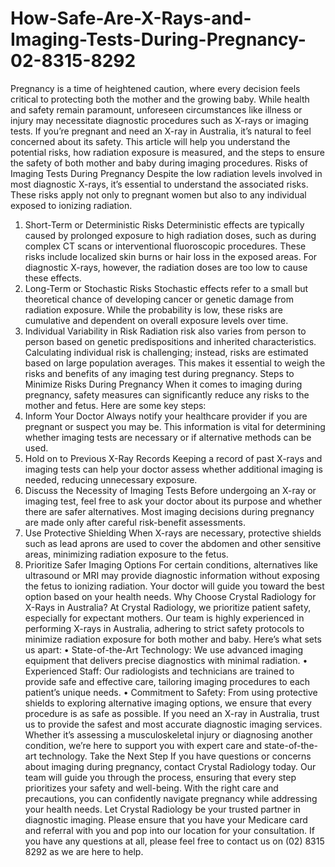 # How-Safe-Are-X-Rays-and-Imaging-Tests-During-Pregnancy-02-8315-8292
Pregnancy is a time of heightened caution, where every decision feels critical to protecting both the mother and the growing baby. While health and safety remain paramount, unforeseen circumstances like illness or injury may necessitate diagnostic procedures such as X-rays or imaging tests. If you’re pregnant and need an X-ray in Australia, it’s natural to feel concerned about its safety.
This article will help you understand the potential risks, how radiation exposure is measured, and the steps to ensure the safety of both mother and baby during imaging procedures.
Risks of Imaging Tests During Pregnancy
Despite the low radiation levels involved in most diagnostic X-rays, it’s essential to understand the associated risks. These risks apply not only to pregnant women but also to any individual exposed to ionizing radiation.
1. Short-Term or Deterministic Risks
Deterministic effects are typically caused by prolonged exposure to high radiation doses, such as during complex CT scans or interventional fluoroscopic procedures. These risks include localized skin burns or hair loss in the exposed areas. For diagnostic X-rays, however, the radiation doses are too low to cause these effects.
2. Long-Term or Stochastic Risks
Stochastic effects refer to a small but theoretical chance of developing cancer or genetic damage from radiation exposure. While the probability is low, these risks are cumulative and dependent on overall exposure levels over time.
3. Individual Variability in Risk
Radiation risk also varies from person to person based on genetic predispositions and inherited characteristics. Calculating individual risk is challenging; instead, risks are estimated based on large population averages. This makes it essential to weigh the risks and benefits of any imaging test during pregnancy.
Steps to Minimize Risks During Pregnancy
When it comes to imaging during pregnancy, safety measures can significantly reduce any risks to the mother and fetus. Here are some key steps:
1. Inform Your Doctor
Always notify your healthcare provider if you are pregnant or suspect you may be. This information is vital for determining whether imaging tests are necessary or if alternative methods can be used.
2. Hold on to Previous X-Ray Records
Keeping a record of past X-rays and imaging tests can help your doctor assess whether additional imaging is needed, reducing unnecessary exposure.
3. Discuss the Necessity of Imaging Tests
Before undergoing an X-ray or imaging test, feel free to ask your doctor about its purpose and whether there are safer alternatives. Most imaging decisions during pregnancy are made only after careful risk-benefit assessments.
4. Use Protective Shielding
When X-rays are necessary, protective shields such as lead aprons are used to cover the abdomen and other sensitive areas, minimizing radiation exposure to the fetus.
5. Prioritize Safer Imaging Options
For certain conditions, alternatives like ultrasound or MRI may provide diagnostic information without exposing the fetus to ionizing radiation. Your doctor will guide you toward the best option based on your health needs.
Why Choose Crystal Radiology for X-Rays in Australia?
At Crystal Radiology, we prioritize patient safety, especially for expectant mothers. Our team is highly experienced in performing X-rays in Australia, adhering to strict safety protocols to minimize radiation exposure for both mother and baby. Here’s what sets us apart:
•	State-of-the-Art Technology: We use advanced imaging equipment that delivers precise diagnostics with minimal radiation.
•	Experienced Staff: Our radiologists and technicians are trained to provide safe and effective care, tailoring imaging procedures to each patient’s unique needs.
•	Commitment to Safety: From using protective shields to exploring alternative imaging options, we ensure that every procedure is as safe as possible.
If you need an X-ray in Australia, trust us to provide the safest and most accurate diagnostic imaging services. Whether it’s assessing a musculoskeletal injury or diagnosing another condition, we’re here to support you with expert care and state-of-the-art technology.
Take the Next Step
If you have questions or concerns about imaging during pregnancy, contact Crystal Radiology today. Our team will guide you through the process, ensuring that every step prioritizes your safety and well-being.
With the right care and precautions, you can confidently navigate pregnancy while addressing your health needs. Let Crystal Radiology be your trusted partner in diagnostic imaging.
Please ensure that you have your Medicare card and referral with you and pop into our location for your consultation. If you have any questions at all, please feel free to contact us on (02) 8315 8292  as we are here to help.
